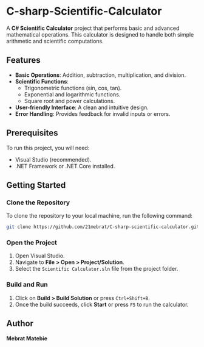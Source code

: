# C-sharp-Scientific-Calculator

A **C# Scientific Calculator** project that performs basic and advanced mathematical operations. This calculator is designed to handle both simple arithmetic and scientific computations.


## Features
- **Basic Operations**: Addition, subtraction, multiplication, and division.
- **Scientific Functions**:
  - Trigonometric functions (sin, cos, tan).
  - Exponential and logarithmic functions.
  - Square root and power calculations.
- **User-friendly Interface**: A clean and intuitive design.
- **Error Handling**: Provides feedback for invalid inputs or errors.


## Prerequisites
To run this project, you will need:
- Visual Studio (recommended).
- .NET Framework or .NET Core installed.



## Getting Started

### Clone the Repository
To clone the repository to your local machine, run the following command:

```bash
git clone https://github.com/21mebrat/C-sharp-scientific-calculator.git
```

### Open the Project
1. Open Visual Studio.
2. Navigate to **File > Open > Project/Solution**.
3. Select the `Scientific Calculator.sln` file from the project folder.

### Build and Run
1. Click on **Build > Build Solution** or press `Ctrl+Shift+B`.
2. Once the build succeeds, click **Start** or press `F5` to run the calculator.


## Author
**Mebrat Matebie**  

